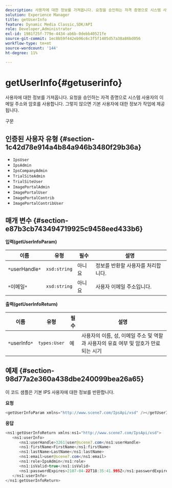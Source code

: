 ```yaml
---
description: 사용자에 대한 정보를 가져옵니다. 요청을 승인하는 자격 증명으로 시스템 사용자의 이메일 주소와 암호를 사용합니다. 그렇지 않으면 기본 사용자에 대한 정보가 작업에 제공됩니다.
solution: Experience Manager
title: getUserInfo
feature: Dynamic Media Classic,SDK/API
role: Developer,Administrator
exl-id: 1981f25f-779e-4434-ab6b-0debb40521fe
source-git-commit: 1ec8b59f442eb96c6c3f5f1405d57a38a86bd056
workflow-type: tm+mt
source-wordcount: '144'
ht-degree: 11%

---
```


# getUserInfo{#getuserinfo}

사용자에 대한 정보를 가져옵니다. 요청을 승인하는 자격 증명으로 시스템 사용자의 이메일 주소와 암호를 사용합니다. 그렇지 않으면 기본 사용자에 대한 정보가 작업에 제공됩니다.

구문

## 인증된 사용자 유형 {#section-1c42d78e914a4b84a946b3480f29b36a}

* `IpsUser`
* `IpsAdmin`
* `IpsCompanyAdmin`
* `TrialSiteAdmin`
* `TrialSiteUser`
* `ImagePortalAdmin`
* `ImagePortalUser`
* `ImagePortalContrib`
* `ImagePortalContribUser`

## 매개 변수 {#section-e87b3cb743494719925c9458eed433b6}

**입력(getUserInfoParam)**

| 이름 | 유형 | 필수 | 설명 |
|---|---|---|---|
| `*`userHandle`*` | `xsd:string` | 아니요 | 정보를 반환할 사용자를 처리합니다. |
| `*`이메일`*` | `xsd:string` | 아니요 | 사용자 이메일 주소입니다. |

**출력(getUserInfoReturn)**

| 이름 | 유형 | 필수 | 설명 |
|---|---|---|---|
| `*`userInfo`*` | `types:User` | 예 | 사용자의 이름, 성, 이메일 주소 및 역할과 사용자의 유효 여부 및 암호가 만료되는 시기 |

## 예제 {#section-98d77a2e360a438dbe240099bea26a65}

이 코드 샘플은 기본 IPS 사용자에 대한 정보를 반환합니다.

**요청**

```java
<getUserInfoParam xmlns="http://www.scene7.com/IpsApi/xsd" /></getUserInfoParam>
```

**응답**

```java
<ns1:getUserInfoReturn xmlns:ns1="http://www.scene7.com/IpsApi/xsd"> 
   <ns1:userInfo> 
      <ns1:userHandle>3261|user@scene7.com</ns1:userHandle> 
      <ns1:firstName>FirstName</ns1:firstName> 
      <ns1:lastName>LastName</ns1:lastName> 
      <ns1:email>user@scene7.com</ns1:email> 
      <ns1:role>IpsAdmin</ns1:role> 
      <ns1:isValid>true</ns1:isValid> 
      <ns1:passwordExpires>2107-04-22T18:35:41.995Z</ns1:passwordExpires> 
   </ns1:userInfo> 
</ns1:getUserInfoReturn>
```
